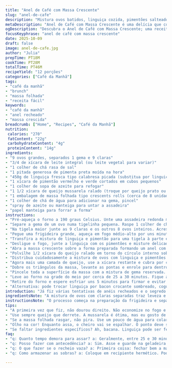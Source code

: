 ```yaml
---
title: "Anel de Café com Massa Crescente"
slug: "anel-de-cafe"
description: "Mistura ovos batidos, linguiça cozida, pimentões salteados e queijo numa massa folhada em forma de anel. A receita pede separação da gema pra pincelar, confecção da mistura de ovos e cozimento prévio da linguiça com pimentões até dourar e perder cor cru. Depois a união dos ingredientes, montagem na assadeira forrada com papel manteiga e o truque de dobrar as pontas da massa pra fechar. Assar até dourar, uns 25 minutos +- e deixar esfriar 5 minutos antes de cortar. O resultado sai com textura fofa e recheio úmido, bom pra café da manhã ou brunch em grupo."
metaDescription: "Anel de Café com Massa Crescente é uma delícia que combina sabores e texturas para um café da manhã especial; perfeito para compartilhar."
ogDescription: "Descubra o Anel de Café com Massa Crescente; uma receita deliciosa que transforma sua refeição em um brunch especial com amigos."
focusKeyphrase: "anel de café com massa crescente"
date: 2025-10-09
draft: false
image: anel-de-cafe.jpg
author: "Julia"
prepTime: PT18M
cookTime: PT28M
totalTime: PT46M
recipeYield: "12 porções"
categories: ["Café da Manhã"]
tags:
- "café da manhã"
- "brunch"
- "massa folhada"
- "receita fácil"
keywords:
- "café da manhã"
- "anel recheado"
- "massa crescida"
breadcrumb: ["Home", "Recipes", "Café da Manhã"]
nutrition: 
 calories: "270"
 fatContent: "22g"
 carbohydrateContent: "4g"
 proteinContent: "14g"
ingredients:
- "9 ovos grandes, separados 1 gema e 9 claras"
- "3/4 de xícara de leite integral (ou leite vegetal para variar)"
- "1 colher de chá rasa de sal"
- "1 pitada generosa de pimenta preta moída na hora"
- "450g de linguiça fresca tipo calabresa picada (substitua por linguiça de porco aliado à páprica para sabor defumado)"
- "1 xícara de pimentão vermelho e verde cortados em cubos pequenos"
- "1 colher de sopa de azeite para refogar"
- "1 1/2 xícara de queijo mussarela ralado (troque por queijo prato ou queijo minas padrão para versão brasileira)"
- "1 embalagem de massa folhada tipo crescents rolls (cerca de 8 unidades)"
- "1 colher de chá de água para adicionar na gema, pincel"
- "spray de azeite ou manteiga para untar a assadeira"
- "papel manteiga para forrar a forma"
instructions:
- "Pré-aqueça o forno a 190 graus Celsius. Unte uma assadeira redonda média com spray antiaderente e forre com papel manteiga, que facilita a limpeza e previne que a massa grude no fundo."
- "Separe a gema de um ovo numa tigelinha pequena. Raspe 1 colher de chá de água na gema e mexa com garfo até ficar levemente espumoso. Reserve para pincelar mais tarde e garantir brilho e coloração da massa."
- "Na tigela maior junte as 9 claras e os outros 8 ovos inteiros. Acrescente o leite, sal e pimenta. Misture com um garfo ou fouet até ficar homogêneo, observe que o líquido ganha um tom amarelado uniforme e levemente aerado."
- "Pegue uma frigideira grande, aqueça em fogo médio-alto por uns minutos até sentir que está quente (teste com gota d'água, se chiar, tá pronto). Coloque o azeite, a linguiça picada e os pimentões. Vá mexendo e quebrando a linguiça em pedaços menores, use um socador de batatas ou colher de pau. Cozinhe até a carne perder a cor rosada e as bordas começarem a dourar, entre 6 e 10 minutos. Sente o aroma forte da linguiça e pimentões juntos, ponto chave."
- "Transfira a mistura de linguiça e pimentão para uma tigela à parte e reserve. Na mesma frigideira, abaixe o fogo para médio e despeje a mistura dos ovos. Vire, mexa lentamente empurrando das bordas para o centro, formando pequenos grumos úmidos, mas firmes, com aparência brilhante e lisa. Os ovos não devem ficar secos, levemente molhados ainda. Esse processo entre 3 a 5 minutos, cuidado pra não cozinhar demais e ficar borrachudo."
- "Desligue o fogo, junte a linguiça com os pimentões e misture delicadamente para incorporar tudo, sem esmagar os pedaços para manter textura. Reserve."
- "Abra a massa crescente sobre a forma preparada formando um anel com as bases largas unidas, criando um círculo interno de cerca de 15 cm. Sobreponha suavemente as pontas para prender levemente, sem esmagar a massa muito forte - ela precisa crescer e ficar leve."
- "Polvilhe 1/2 xícara do queijo ralado em torno do círculo interno sobre a massa. Isso ajuda a criar uma camada saborosa que segura um pouco o recheio."
- "Distribua cuidadosamente a mistura de ovos com linguiça e pimentões sobre o queijo formando uma coroa. Alise um pouco pra que cubra todo o espaço, mas não transborde."
- "Agora mais uma camada de queijo, use a xícara restante e cubra por cima como se fosse um cobertor, para derreter e ficar bem dourado."
- "Dobre os triângulos da massa, levante as pontas e enrole para dentro, prendendo delicadamente sob a borda interna do anel para fechar o recheio dentro. A ideia é garantir que nada vaze ao assar e ainda produzir aquela forma de anel bem apresentável e bonita."
- "Pincele toda a superfície da massa com a mistura de gema reservada. Isso cria brilho e ajuda o dourado uniforme. Se faltar, um pouco de mel claro ou manteiga derretida serve."
- "Leve ao forno na grade do meio por cerca de 25 a 30 minutos. Fique atento ao cheiro que vai “flanar”, a massa crescer e dourar até um tom entre dourado e caramelo claro. Pique com um palito perto para sentir firmeza da massa, crocante externa, e recheio quente."
- "Retire do forno e espere esfriar uns 5 minutos para firmar e evitar que o recheio escorra ao cortar. Sirva em fatias generosas, com café preto forte ou suco de laranja."
- "Alternativa: pode trocar linguiça por bacon crocante sombreado, cogumelos salteados ou até espinafre refogado para variar o recheio e manter o equilíbrio entre gordura, proteína e umidade."
introduction: "Já fiz várias tentativas de anéis recheados e o segredo é dividir as etapas pra cada ingrediente desenvolver sabor e textura no ponto certo. A linguiça deve dourar bem pra liberar gordura e aroma; os ovos cozidos pouco pra ficarem macios e manter umidade; o queijo precisa derreter e formar cobertura aveludada. Aprendi que pincelar gema faz toda a diferença visual, projeta cor e brilho que te convida pra colher, além de segurar a massa unida quando dobrada. Não tem pressa, mas tem atenção nos sinais da frigideira, forno, e na textura da massa, que ditam o tempo. Essa receita me garante prato completo, robusto, que agita café da manhã numa mesa grande com cara de domingo."
ingredientsNote: "A mistura de ovos com claras separadas traz leveza e estrutura quando cozida junto com leite. O leite funciona como um agente hidratante que mantém os ovos úmidos sem perder liga. Linguiça calabresa fresca é tradicional, mas você pode usar linguiça defumada ou até linguiça italiana para outra pegada de sabor. A massa tipo crescents roll dá praticidade e sabor amanteigado, mas quem preferir pode usar massa folhada tradicional, textura diferente, mais crocante. Pimentões coloridos dão um toque adocicado e crocante, mas pode trocar por cebola ou cogumelos. O queijo mussarela é o mais comum, mas queijo coalho ou queijo prato são ótimos substitutos, depende do que tem na geladeira. Pincelar com gema ajuda a formar aquela crosta bonita, e um pouquinho de água na gema evita que o pincel empelote."
instructionsNote: "O processo começa na preparação da frigideira e separação dos ovos para não perder tempo. A linguiça e pimentões devem dourar até perder toda a cor crua, você vai sentir o aroma da gordura da linguiça queimada levemente e o cheiro meio doce dos pimentões, é hora de tirar do fogo. Os ovos eles vão para a mesma frigideira, em fogo médio pra devolver aquela reserva de calor sem cozinhar rápido demais — mexa devagar, observe quando eles estão grudando no fundo, indicativo pra mover para não queimar e garantir textura úmida. Montagem da massa crescente requer delicadeza, ela é fina e se apertar demais fica pesada, por isso a dica de deixar os triângulos se tocarem mas sem pisar muito. Dobre os triângulos para dentro firme, mas sem apertar bruscamente. No forno, fique de olho na coloração, um dourado puxado para o caramelo é sinal final. Pincelar gema confere cor e brilho, dá uma aparência profissional no final. E quando tirar do forno, paciência, nada de cortar quente demais – isso faz o recheio escorrer. Cortar morno garante fatias firmes e bonitas na hora do prato."
tips:
- "A primeira vez que fiz, não dourou direito. Não economize no fogo e no tempo ao cozinhar a linguiça. Quer aquele aroma que invade a casa? Sinta os pimentões. Eles devem murchar e ficar adocicados com a gordura da linguiça."
- "Use sempre queijo que derrete. A mussarela é ótima, mas eu gosto de  misturar com queijo prato. Assim captura mais sabor. A camada de queijo em cima é crucial. Tente fazer uma cobertura uniforme, não deixe buracos. Derreter é essencial."
- "Se a massa folhada rasgar, não pira. Use um pouco de água para colar. Mas seja gentil. A última coisa que você quer é uma massa pesada. Experimente a textura e não aplique muita pressão."
- "Olho na cor! Enquanto assa, o cheiro vai se espalhar. O ponto deve ser um caramelo claro, não deixe escurecer. Abrir o forno deve ser a última opção. Cuidado com a umidade. O recheio precisa ficar firme e úmido, não secar."
- "Se faltar ingredientes específicos? Ah, bacana. Linguiça pode ser feita com bacon para um toque crocante. Ou até cogumelos refogados. Se não tiver pimentão, cebola caramelizada é uma beleza. Equilibra bem, dá um toque suave."
faq:
- "q: Quanto tempo demora para assar? a: Geralmente, entre 25 e 30 minutos. Fique de olho na cor, a massa deve ficar dourada. A superfície crocante é essencial."
- "q: Posso fazer com antecedência? a: Sim. Asse e guarde na geladeira. Mas não corte imediatamente. O recheio escorre. Deixe esfriar ou aqueça no forno levemente."
- "q: O que fazer se o recheio vaza? a: Primeira coisa: fechar bem a massa. Compressão leve nas bordas. Se isso acontecer, use uma assadeira. A gordura vai pingar e deixar tudo crocante."
- "q: Como armazenar as sobras? a: Coloque em recipiente hermético. Pode ser refrigerado por até 3 dias. Se preferir, congele. Mas vale aquecer no forno para voltar ao ponto."

---
```

